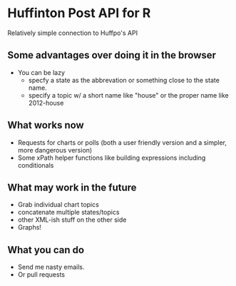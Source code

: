 # Huffinton Post API for R

Relatively simple connection to Huffpo's API

## Some advantages over doing it in the browser

- You can be lazy
    - specfy a state as the abbrevation or something close to the state name.
    - specify a topic w/ a short name like "house" or the proper name like 2012-house
   
## What works now

- Requests for charts or polls (both a user friendly version and a simpler, more dangerous version)
- Some xPath helper functions like building expressions including conditionals

## What may work in the future

- Grab individual chart topics
- concatenate multiple states/topics
- other XML-ish stuff on the other side
- Graphs!

## What you can do

- Send me nasty emails.
- Or pull requests